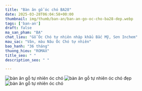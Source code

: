 ```yaml
---
title: "Bàn ăn gỗ óc chó BA28"
date: 2025-03-28T06:04:58+00:00
thumbnail: img/thumb/ban-an/ban-an-go-oc-cho-ba28-dep.webp
tags: ['ban-an']
draft: false
ma_san_pham: "BA"
chat_lieu: "Gỗ Óc Chó tự nhiên nhập khẩu Bắc Mỹ, Sơn Inchem"
mau_sac: "Vân, màu Nâu Óc Chó tự nhiên"
bao_hanh: "36 tháng"
thuong_hieu: "ROMAX"
title_seo: " "
description_seo: " "

---
```

![bàn ăn gỗ tự nhiên óc chó](/img/ban-an/ba28/ban-an-go-oc-cho-ba28-1.webp)
![bàn ăn gỗ tự nhiên óc chó đẹp](/img/ban-an/ba28/ban-an-go-oc-cho-ba28-2.webp)
![bàn ăn gỗ tự nhiên óc chó](/img/ban-an/ba28/ban-an-go-oc-cho-ba28-3.webp)